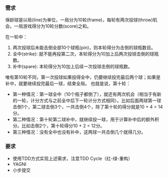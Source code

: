 ### 需求
保龄球是以局(line)为单位，一局分为10轮(frame)，每轮有两次投球(throw)机会。一局游戏得分为10轮分数(score)之和。

在一轮中：
1. 两次投球后未能击倒全部10个球瓶(pin)，则本轮得分为击倒的球瓶数目。
2. 全中(strike): 就不能再投第二次，本轮得分为10加上后两次投球击倒的球瓶数。
3. 补中(spare): 本轮得分为10加上后续一次投球击倒的球瓶数。

唯有第10轮不同，第一次投球如果投得全中，仍要继续投完最后两个球；如果是补中，就要继续投完最后一球，结束全局。
也就是说，第十轮：

- 第一种情况：第一球全中（10个瓶子都倒了），就还有两次机会（相当于有新的一轮，计分方式与之前全中后下一轮计分方式相同）。比如后面两球第一球击倒1个，第二球击倒3个，一共击倒4个，除了第十轮的得分就是10 + 4 = 14分。
- 第二种情况：第十轮第二球补中，就继续投一球，用于计算补中后的额外积分。比如击倒2个，第十轮得分10 + 2 = 12分。
- 第三种情况：没有全中也没有补中，这两球一共击倒几个就得几分。

### 要求
- 使用TDD方式实现上述需求，注意TDD Cycle（红-绿-重构）
- YAGNI
- 小步提交
